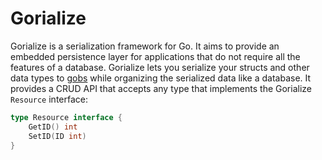 # Gorialize
Gorialize is a serialization framework for Go. It aims to provide an embedded persistence layer for applications that do not require all the features of a database. Gorialize lets you serialize your structs and other data types to [gobs](https://golang.org/pkg/encoding/gob/) while organizing the serialized data like a database. It provides a CRUD API that accepts any type that implements the Gorialize `Resource` interface:
```Go
type Resource interface {
	GetID() int
	SetID(ID int)
}
```
